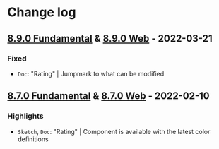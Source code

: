 # Change log

## [8.9.0 Fundamental](https://github.com/cake-hub/lidl-sketch/tree/v8.9.0) & [8.9.0 Web](https://github.com/cake-hub/lidl-web-sketch/tree/v8.9.0) - 2022-03-21

### Fixed

* `Doc`: "Rating" | Jumpmark to what can be modified

## [8.7.0 Fundamental](https://github.com/cake-hub/lidl-sketch/tree/v8.7.0) & [8.7.0 Web](https://github.com/cake-hub/lidl-web-sketch/tree/v8.7.0) - 2022-02-10

### Highlights

* `Sketch`, `Doc`: "Rating" | Component is available with the latest color definitions
